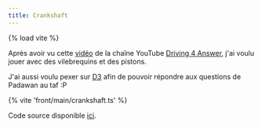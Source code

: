 ```yaml
---
title: Crankshaft
---
```

{% load vite %}

Après avoir vu cette [vidéo](https://www.youtube.com/watch?v=j8DSBH2GG8s) de la chaîne YouTube [Driving 4 Answer](https://www.youtube.com/@d4a), j'ai voulu jouer avec des vilebrequins et des pistons.

J'ai aussi voulu pexer sur [D3](https://d3js.org) afin de pouvoir répondre aux questions de Padawan au taf :P
    
{% vite 'front/main/crankshaft.ts' %}
<div id="app"></div>

Code source disponible [ici](https://github.com/jtremesay/jtremesay.org/blob/main/front/main/crankshaft.ts>).